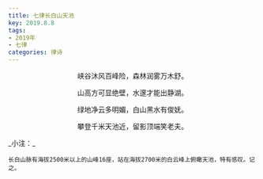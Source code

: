```yaml
---
title: 七律长白山天池
key: 2019.8.8
tags: 
- 2019年 
- 七律
categories: 律诗
---
```


<p align="center">峡谷沐风百峰险，森林润雾万木舒。
</p>
<p align="center">山高方可显绝壁，水邃才能出静湖。
</p>
<p align="center">绿地净云多明媚，白山黑水有俊妩。
</p>
<p align="center">攀登千米天池近，留影顶端笑老夫。
</p>
_小注：_

```
长白山脉有海拔2500米以上的山峰16座，站在海拔2700米的白云峰上俯瞰天池，特有感叹。记之。
```